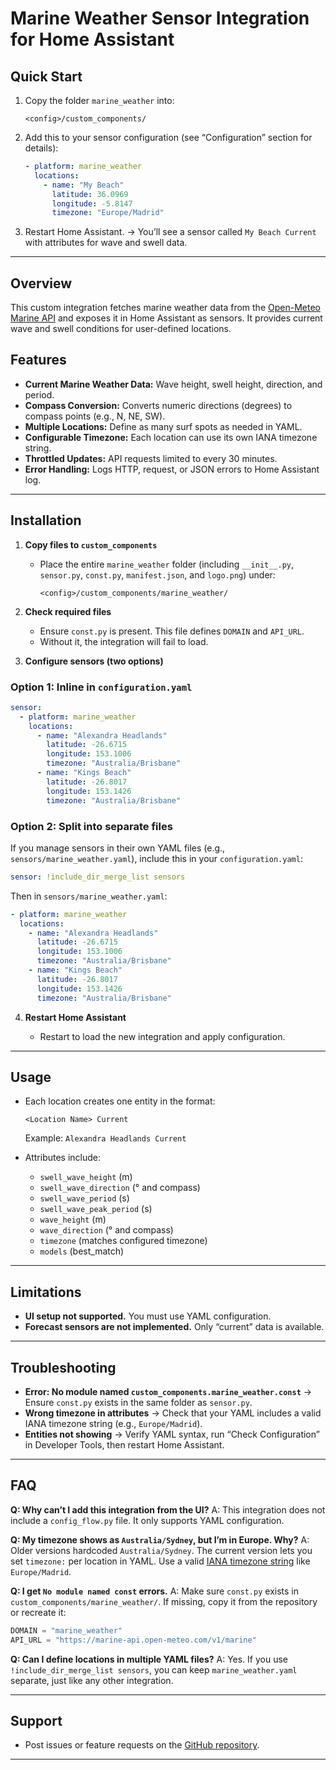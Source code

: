 # Marine Weather Sensor Integration for Home Assistant

## Quick Start

1. Copy the folder `marine_weather` into:

   ```
   <config>/custom_components/
   ```

2. Add this to your sensor configuration (see “Configuration” section for details):

   ```yaml
   - platform: marine_weather
     locations:
       - name: "My Beach"
         latitude: 36.0969
         longitude: -5.8147
         timezone: "Europe/Madrid"
   ```

3. Restart Home Assistant.
   → You’ll see a sensor called `My Beach Current` with attributes for wave and swell data.

---

## Overview

This custom integration fetches marine weather data from the [Open-Meteo Marine API](https://marine-api.open-meteo.com/v1/marine) and exposes it in Home Assistant as sensors.
It provides current wave and swell conditions for user-defined locations.

## Features

* **Current Marine Weather Data:** Wave height, swell height, direction, and period.
* **Compass Conversion:** Converts numeric directions (degrees) to compass points (e.g., N, NE, SW).
* **Multiple Locations:** Define as many surf spots as needed in YAML.
* **Configurable Timezone:** Each location can use its own IANA timezone string.
* **Throttled Updates:** API requests limited to every 30 minutes.
* **Error Handling:** Logs HTTP, request, or JSON errors to Home Assistant log.

---

## Installation

1. **Copy files to `custom_components`**

   * Place the entire `marine_weather` folder (including `__init__.py`, `sensor.py`, `const.py`, `manifest.json`, and `logo.png`) under:

     ```
     <config>/custom_components/marine_weather/
     ```

2. **Check required files**

   * Ensure `const.py` is present. This file defines `DOMAIN` and `API_URL`.
   * Without it, the integration will fail to load.

3. **Configure sensors (two options)**

### Option 1: Inline in `configuration.yaml`

```yaml
sensor:
  - platform: marine_weather
    locations:
      - name: "Alexandra Headlands"
        latitude: -26.6715
        longitude: 153.1006
        timezone: "Australia/Brisbane"
      - name: "Kings Beach"
        latitude: -26.8017
        longitude: 153.1426
        timezone: "Australia/Brisbane"
```

### Option 2: Split into separate files

If you manage sensors in their own YAML files (e.g., `sensors/marine_weather.yaml`), include this in your `configuration.yaml`:

```yaml
sensor: !include_dir_merge_list sensors
```

Then in `sensors/marine_weather.yaml`:

```yaml
- platform: marine_weather
  locations:
    - name: "Alexandra Headlands"
      latitude: -26.6715
      longitude: 153.1006
      timezone: "Australia/Brisbane"
    - name: "Kings Beach"
      latitude: -26.8017
      longitude: 153.1426
      timezone: "Australia/Brisbane"
```

4. **Restart Home Assistant**

   * Restart to load the new integration and apply configuration.

---

## Usage

* Each location creates one entity in the format:

  ```
  <Location Name> Current
  ```

  Example: `Alexandra Headlands Current`

* Attributes include:

  * `swell_wave_height` (m)
  * `swell_wave_direction` (° and compass)
  * `swell_wave_period` (s)
  * `swell_wave_peak_period` (s)
  * `wave_height` (m)
  * `wave_direction` (° and compass)
  * `timezone` (matches configured timezone)
  * `models` (best\_match)

---

## Limitations

* **UI setup not supported.** You must use YAML configuration.
* **Forecast sensors are not implemented.** Only “current” data is available.

---

## Troubleshooting

* **Error: No module named `custom_components.marine_weather.const`**
  → Ensure `const.py` exists in the same folder as `sensor.py`.
* **Wrong timezone in attributes**
  → Check that your YAML includes a valid IANA timezone string (e.g., `Europe/Madrid`).
* **Entities not showing**
  → Verify YAML syntax, run “Check Configuration” in Developer Tools, then restart Home Assistant.

---

## FAQ

**Q: Why can’t I add this integration from the UI?**
A: This integration does not include a `config_flow.py` file. It only supports YAML configuration.

**Q: My timezone shows as `Australia/Sydney`, but I’m in Europe. Why?**
A: Older versions hardcoded `Australia/Sydney`. The current version lets you set `timezone:` per location in YAML. Use a valid [IANA timezone string](https://en.wikipedia.org/wiki/List_of_tz_database_time_zones) like `Europe/Madrid`.

**Q: I get `No module named const` errors.**
A: Make sure `const.py` exists in `custom_components/marine_weather/`. If missing, copy it from the repository or recreate it:

```python
DOMAIN = "marine_weather"
API_URL = "https://marine-api.open-meteo.com/v1/marine"
```

**Q: Can I define locations in multiple YAML files?**
A: Yes. If you use `!include_dir_merge_list sensors`, you can keep `marine_weather.yaml` separate, just like any other integration.

---

## Support

* Post issues or feature requests on the [GitHub repository](https://github.com/cloudbr34k84/Open-Meteo-Marine-Weather).

---